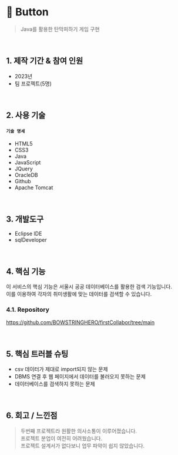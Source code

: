 # :pushpin: Button
> Java를 활용한 탄막피하기 게임 구현
 

</br> 

## 1. 제작 기간 & 참여 인원
- 2023년 
- 팀 프로젝트(5명)

</br>

## 2. 사용 기술
#### `기술 명세`
  - HTML5
  - CSS3
  - Java
  - JavaScript
  - JQuery
  - OracleDB
  - Github
  - Apache Tomcat

</br>

## 3. 개발도구
  - Eclipse IDE
  - sqlDeveloper

</br>

## 4. 핵심 기능
이 서비스의 핵심 기능은 서울시 공공 데이터베이스를 활용한 검색 기능입니다.</br>
이를 이용하여 각자의 취미생활에 맞는 데이터를 검색할 수 있습니다.

### 4.1. Repository

https://github.com/BOWSTRINGHERO/firstCollabor/tree/main

</br>

## 5. 핵심 트러블 슈팅
  - csv 데이터가 제대로 import되지 않는 문제
  - DBMS 연결 후 웹 페이지에서 데이터를 불러오지 못하는 문제
  - 데이터베이스를 검색하지 못하는 문제
    
</br>

## 6. 회고 / 느낀점
> 두번째 프로젝트라 원활한 의사소통이 이루어졌습니다.</br>
> 프로젝트 분업이 여전히 어려웠습니다.</br>
> 프로젝트 설계서가 없다보니 업무 파악이 쉽지 않았습니다.</br>
